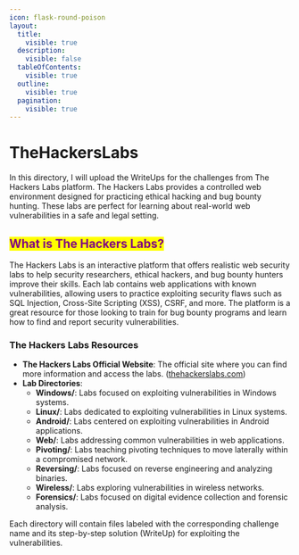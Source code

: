 ```yaml
---
icon: flask-round-poison
layout:
  title:
    visible: true
  description:
    visible: false
  tableOfContents:
    visible: true
  outline:
    visible: true
  pagination:
    visible: true
---
```


# TheHackersLabs

In this directory, I will upload the WriteUps for the challenges from The Hackers Labs platform. The Hackers Labs provides a controlled web environment designed for practicing ethical hacking and bug bounty hunting. These labs are perfect for learning about real-world web vulnerabilities in a safe and legal setting.

## <mark style="color:purple;">**What is The Hackers Labs?**</mark>

The Hackers Labs is an interactive platform that offers realistic web security labs to help security researchers, ethical hackers, and bug bounty hunters improve their skills. Each lab contains web applications with known vulnerabilities, allowing users to practice exploiting security flaws such as SQL Injection, Cross-Site Scripting (XSS), CSRF, and more. The platform is a great resource for those looking to train for bug bounty programs and learn how to find and report security vulnerabilities.

### **The Hackers Labs Resources**

* **The Hackers Labs Official Website**: The official site where you can find more information and access the labs. ([thehackerslabs.com](https://thehackerslabs.com/?utm_source=chatgpt.com))
* **Lab Directories**:
  * **Windows/**: Labs focused on exploiting vulnerabilities in Windows systems.
  * **Linux/**: Labs dedicated to exploiting vulnerabilities in Linux systems.
  * **Android/**: Labs centered on exploiting vulnerabilities in Android applications.
  * **Web/**: Labs addressing common vulnerabilities in web applications.
  * **Pivoting/**: Labs teaching pivoting techniques to move laterally within a compromised network.
  * **Reversing/**: Labs focused on reverse engineering and analyzing binaries.
  * **Wireless/**: Labs exploring vulnerabilities in wireless networks.
  * **Forensics/**: Labs focused on digital evidence collection and forensic analysis.

Each directory will contain files labeled with the corresponding challenge name and its step-by-step solution (WriteUp) for exploiting the vulnerabilities.
